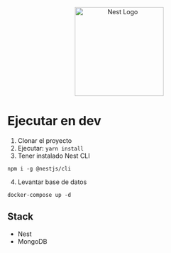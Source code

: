 <p align="center">
  <a href="http://nestjs.com/" target="blank"><img src="https://nestjs.com/img/logo-small.svg" width="200" alt="Nest Logo" /></a>
</p>

# Ejecutar en dev
1. Clonar el proyecto
2. Ejecutar:
```yarn install```
3. Tener instalado Nest CLI
```
npm i -g @nestjs/cli
```
4. Levantar base de datos
```
docker-compose up -d
```

## Stack
* Nest
* MongoDB